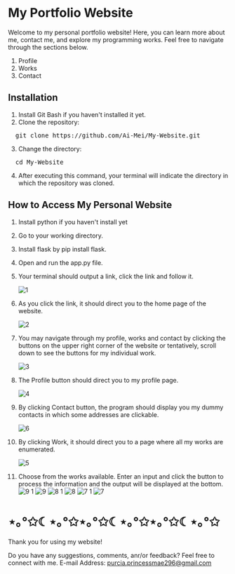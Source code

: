 # My Portfolio Website

Welcome to my personal portfolio website! Here, you can learn more about me, contact me, and explore my programming works. Feel free to navigate through the sections below.

1. Profile
2. Works
3. Contact

## Installation
1. Install Git Bash if you haven't installed it yet. 
2. Clone the repository:
<pre>
  git clone https://github.com/Ai-Mei/My-Website.git
</pre>
3. Change the directory:
<pre>
  cd My-Website
</pre>
4. After executing this command, your terminal will indicate the directory in which the repository was cloned.

## How to Access My Personal Website
1. Install python if you haven't install yet
2. Go to your working directory.
3. Install flask by pip install flask.
4. Open and run the app.py file.
5. Your terminal should output a link, click the link and follow it.
   
   ![1](https://github.com/Ai-Mei/My-Website/assets/129598147/f867116e-3bf3-488b-88d1-8dcd4f1fa750)
   
6. As you click the link, it should direct you to the home page of the website.
   
   ![2](https://github.com/Ai-Mei/My-Website/assets/129598147/fbc3aaf2-dfa5-4add-bc97-07c870150106)
   
7. You may navigate through my profile, works and contact by clicking the buttons on the upper right corner of the website or tentatively, scroll down to see the buttons for my individual work.
    
   ![3](https://github.com/Ai-Mei/My-Website/assets/129598147/37cc61fd-fe77-4a4c-8c86-6e7c052b29b2)

8. The Profile button should direct you to my profile page.

   ![4](https://github.com/Ai-Mei/My-Website/assets/129598147/4b6676cc-53bd-4986-afbe-35c251925c77)

9. By clicking Contact button, the program should display you my dummy contacts in which some addresses are clickable.

    ![6](https://github.com/Ai-Mei/My-Website/assets/129598147/8cf9bbf2-9e28-4f2d-8775-84bec221163e)

10. By clicking Work, it should direct you to a page where all my works are enumerated.

    ![5](https://github.com/Ai-Mei/My-Website/assets/129598147/ffc64e91-9a07-4071-9f90-d5cd682d4f51)

11. Choose from the works available. Enter an input and click the button to process the information and the output will be displayed at the bottom.
    ![9 1](https://github.com/Ai-Mei/My-Website/assets/129598147/a7e0bc4b-3c25-4a4a-82a0-4eb704a4e47f)
    ![9](https://github.com/Ai-Mei/My-Website/assets/129598147/98466faf-cbdc-401c-9ccd-06c7a983a0f3)
    ![8 1](https://github.com/Ai-Mei/My-Website/assets/129598147/9c46b3fa-7c9e-4309-9bda-06882e451c03)
    ![8](https://github.com/Ai-Mei/My-Website/assets/129598147/7cd74103-5754-45fb-a201-a387866c9322)
    ![7 1](https://github.com/Ai-Mei/My-Website/assets/129598147/8172fec1-46e6-4fd6-b346-51c93e825655)
    ![7](https://github.com/Ai-Mei/My-Website/assets/129598147/292ae0d3-5c25-4213-abba-14f8d04c0847)






# ⋆｡°✩☾⋆｡°✩⋆｡°✩☾⋆｡°✩⋆｡°✩☾⋆｡°✩
Thank you for using my website!

Do you have any suggestions, comments, anr/or feedback? Feel free to connect with me.
E-mail Address: purcia.princessmae296@gmail.com



